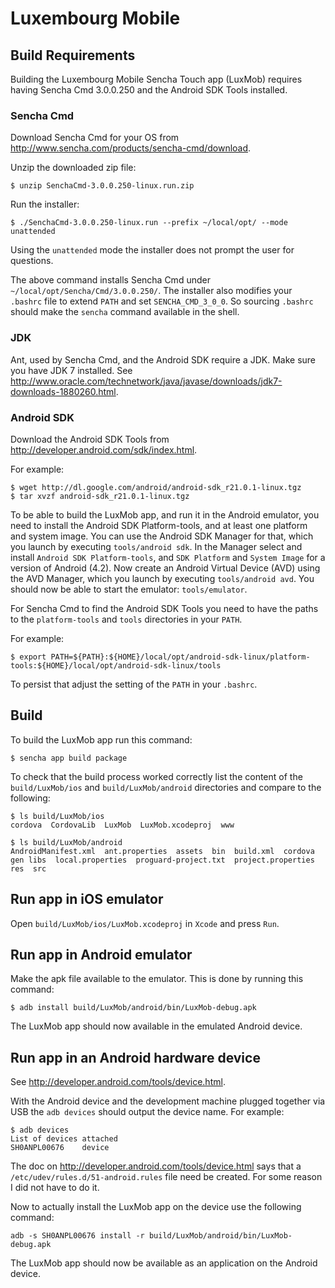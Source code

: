 # Luxembourg Mobile

## Build Requirements

Building the Luxembourg Mobile Sencha Touch app (LuxMob) requires having Sencha
Cmd 3.0.0.250 and the Android SDK Tools installed.

### Sencha Cmd

Download Sencha Cmd for your OS from
http://www.sencha.com/products/sencha-cmd/download.

Unzip the downloaded zip file:
        
    $ unzip SenchaCmd-3.0.0.250-linux.run.zip

Run the installer:

    $ ./SenchaCmd-3.0.0.250-linux.run --prefix ~/local/opt/ --mode unattended

Using the `unattended` mode the installer does not prompt the user for
questions.

The above command installs Sencha Cmd under
`~/local/opt/Sencha/Cmd/3.0.0.250/`.  The installer also modifies your
`.bashrc` file to extend `PATH` and set `SENCHA_CMD_3_0_0`. So sourcing
`.bashrc` should make the `sencha` command available in the shell.

### JDK

Ant, used by Sencha Cmd, and the Android SDK require a JDK. Make sure you have
JDK 7 installed. See
http://www.oracle.com/technetwork/java/javase/downloads/jdk7-downloads-1880260.html.

### Android SDK

Download the Android SDK Tools from
http://developer.android.com/sdk/index.html.

For example:

    $ wget http://dl.google.com/android/android-sdk_r21.0.1-linux.tgz
    $ tar xvzf android-sdk_r21.0.1-linux.tgz

To be able to build the LuxMob app, and run it in the Android emulator, you
need to install the Android SDK Platform-tools, and at least one platform and
system image. You can use the Android SDK Manager for that, which you launch by
executing `tools/android sdk`. In the Manager select and install `Android SDK
Platform-tools`, and `SDK Platform` and `System Image` for a version of Android
(4.2). Now create an Android Virtual Device (AVD) using the AVD Manager, which
you launch by executing `tools/android avd`. You should now be able to start
the emulator: `tools/emulator`.
    
For Sencha Cmd to find the Android SDK Tools you need to have the paths to the
`platform-tools` and `tools` directories in your `PATH`.

For example:

    $ export PATH=${PATH}:${HOME}/local/opt/android-sdk-linux/platform-tools:${HOME}/local/opt/android-sdk-linux/tools

To persist that adjust the setting of the `PATH` in your `.bashrc`.

## Build

To build the LuxMob app run this command:

    $ sencha app build package

To check that the build process worked correctly list the content of the
`build/LuxMob/ios` and `build/LuxMob/android` directories and compare to the
following:

    $ ls build/LuxMob/ios
    cordova  CordovaLib  LuxMob  LuxMob.xcodeproj  www

    $ ls build/LuxMob/android
    AndroidManifest.xml  ant.properties  assets  bin  build.xml  cordova  gen libs  local.properties  proguard-project.txt  project.properties  res  src

## Run app in iOS emulator

Open `build/LuxMob/ios/LuxMob.xcodeproj` in `Xcode` and press `Run`.

## Run app in Android emulator

Make the apk file available to the emulator. This is done by running this
command:

    $ adb install build/LuxMob/android/bin/LuxMob-debug.apk

The LuxMob app should now available in the emulated Android device.

## Run app in an Android hardware device

See http://developer.android.com/tools/device.html.

With the Android device and the development machine plugged together via
USB the `adb devices` should output the device name. For example:

    $ adb devices
    List of devices attached
    SH0ANPL00676    device

The doc on http://developer.android.com/tools/device.html says that a
`/etc/udev/rules.d/51-android.rules` file need be created. For some
reason I did not have to do it.

Now to actually install the LuxMob app on the device use the
following command:

    adb -s SH0ANPL00676 install -r build/LuxMob/android/bin/LuxMob-debug.apk

The LuxMob app should now be available as an application on the Android
device.
